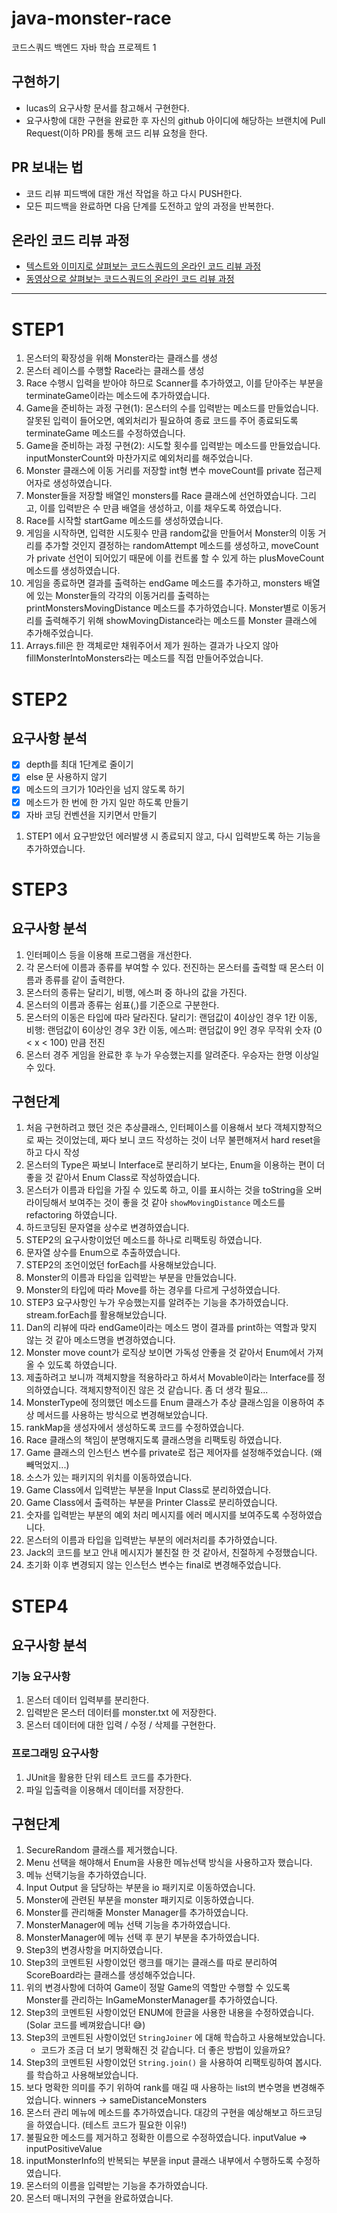 # java-monster-race

코드스쿼드 백엔드 자바 학습 프로젝트 1

## 구현하기

- lucas의 요구사항 문서를 참고해서 구현한다.
- 요구사항에 대한 구현을 완료한 후 자신의 github 아이디에 해당하는 브랜치에 Pull Request(이하 PR)를 통해 코드 리뷰 요청을 한다.

## PR 보내는 법

- 코드 리뷰 피드백에 대한 개선 작업을 하고 다시 PUSH한다.
- 모든 피드백을 완료하면 다음 단계를 도전하고 앞의 과정을 반복한다.

## 온라인 코드 리뷰 과정

- [텍스트와 이미지로 살펴보는 코드스쿼드의 온라인 코드 리뷰 과정](https://github.com/code-squad/codesquad-docs/blob/master/codereview/README.md)
- [동영상으로 살펴보는 코드스쿼드의 온라인 코드 리뷰 과정](https://youtu.be/a5c9ku-_fok)

---

# STEP1

1. 몬스터의 확장성을 위해 Monster라는 클래스를 생성
2. 몬스터 레이스를 수행할 Race라는 클래스를 생성
3. Race 수행시 입력을 받아야 하므로 Scanner를 추가하였고, 이를 닫아주는 부분을 terminateGame이라는 메소드에 추가하였습니다.
4. Game을 준비하는 과정 구현(1): 몬스터의 수를 입력받는 메소드를 만들었습니다. 잘못된 입력이 들어오면, 예외처리가 필요하여 종료 코드를 주어 종료되도록 terminateGame 메소드를 수정하였습니다.
5. Game을 준비하는 과정 구현(2): 시도할 횟수를 입력받는 메소드를 만들었습니다. inputMonsterCount와 마찬가지로 예외처리를 해주었습니다.
6. Monster 클래스에 이동 거리를 저장할 int형 변수 moveCount를 private 접근제어자로 생성하였습니다.
7. Monster들을 저장할 배열인 monsters를 Race 클래스에 선언하였습니다. 그리고, 이를 입력받은 수 만큼 배열을 생성하고, 이를 채우도록 하였습니다.
8. Race를 시작할 startGame 메소드를 생성하였습니다.
9. 게임을 시작하면, 입력한 시도횟수 만큼 random값을 만들어서 Monster의 이동 거리를 추가할 것인지 결정하는 randomAttempt 메소드를 생성하고, moveCount가 private 선언이 되어있기 때문에 이를 컨트롤 할 수 있게 하는  plusMoveCount 메소드를 생성하였습니다.
10. 게임을 종료하면 결과를 출력하는 endGame 메소드를 추가하고, monsters 배열에 있는 Monster들의 각각의 이동거리를 출력하는 printMonstersMovingDistance 메소드를 추가하였습니다. Monster별로 이동거리를 출력해주기 위해 showMovingDistance라는 메소드를 Monster 클래스에 추가해주었습니다.
11. Arrays.fill은 한 객체로만 채워주어서 제가 원하는 결과가 나오지 않아 fillMonsterIntoMonsters라는 메소드를 직접 만들어주었습니다.

# STEP2

## 요구사항 분석

- [x] depth를 최대 1단계로 줄이기
- [x] else 문 사용하지 않기
- [x] 메소드의 크기가 10라인을 넘지 않도록 하기
- [x] 메소드가 한 번에 한 가지 일만 하도록 만들기
- [x] 자바 코딩 컨벤션을 지키면서 만들기

1. STEP1 에서 요구받았던 에러발생 시 종료되지 않고, 다시 입력받도록 하는 기능을 추가하였습니다.

# STEP3

## 요구사항 분석

1. 인터페이스 등을 이용해 프로그램을 개선한다.
2. 각 몬스터에 이름과 종류를 부여할 수 있다. 전진하는 몬스터를 출력할 때 몬스터 이름과 종류를 같이 출력한다.
3. 몬스터의 종류는 달리기, 비행, 에스퍼 중 하나의 값을 가진다.
4. 몬스터의 이름과 종류는 쉼표(,)를 기준으로 구분한다.
5. 몬스터의 이동은 타입에 따라 달라진다. 달리기: 랜덤값이 4이상인 경우 1칸 이동, 비행: 랜덤값이 6이상인 경우 3칸 이동, 에스퍼: 랜덤값이 9인 경우 무작위 숫자 (0 < x < 100) 만큼 전진
6. 몬스터 경주 게임을 완료한 후 누가 우승했는지를 알려준다. 우승자는 한명 이상일 수 있다.

## 구현단계

1. 처음 구현하려고 했던 것은 추상클래스, 인터페이스를 이용해서 보다 객체지향적으로 짜는 것이었는데, 짜다 보니 코드 작성하는 것이 너무 불편해져서 hard reset을 하고 다시 작성
2. 몬스터의 Type은 짜보니 Interface로 분리하기 보다는, Enum을 이용하는 편이 더 좋을 것 같아서 Enum Class로 작성하였습니다.
3. 몬스터가 이름과 타입을 가질 수 있도록 하고, 이를 표시하는 것을 toString을 오버라이딩해서 보여주는 것이 좋을 것 같아 `showMovingDistance` 메소드를 refactoring 하였습니다.
4. 하드코딩된 문자열을 상수로 변경하였습니다.
5. STEP2의 요구사항이었던 메소드를 하나로 리팩토링 하였습니다.
6. 문자열 상수를 Enum으로 추출하였습니다.
7. STEP2의 조언이었던 forEach를 사용해보았습니다.
8. Monster의 이름과 타입을 입력받는 부분을 만들었습니다.
9. Monster의 타입에 따라 Move를 하는 경우를 다르게 구성하였습니다.
10. STEP3 요구사항인 누가 우승했는지를 알려주는 기능을 추가하였습니다. stream.forEach를 활용해보았습니다.
11. Dan의 리뷰에 따라 endGame이라는 메소드 명이 결과를 print하는 역할과 맞지 않는 것 같아 메소드명을 변경하였습니다.
12. Monster move count가 로직상 보이면 가독성 안좋을 것 같아서 Enum에서 가져올 수 있도록 하였습니다.
13. 제출하려고 보니까 객체지향을 적용하라고 하셔서 Movable이라는 Interface를 정의하였습니다. 객체지향적이진 않은 것 같습니다. 좀 더 생각 필요...
14. MonsterType에 정의했던 메소드를 Enum 클래스가 추상 클래스임을 이용하여 추상 메서드를 사용하는 방식으로 변경해보았습니다.
15. rankMap을 생성자에서 생성하도록 코드를 수정하였습니다.
16. Race 클래스의 책임이 분명해지도록 클래스명을 리팩토링 하였습니다.
17. Game 클래스의 인스턴스 변수를 private로 접근 제어자를 설정해주었습니다. (왜 빼먹었지...)
18. 소스가 있는 패키지의 위치를 이동하였습니다.
19. Game Class에서 입력받는 부분을 Input Class로 분리하였습니다.
20. Game Class에서 출력하는 부분을 Printer Class로 분리하였습니다.
21. 숫자를 입력받는 부분의 예외 처리 메시지를 에러 메시지를 보여주도록 수정하였습니다.
22. 몬스터의 이름과 타입을 입력받는 부분의 에러처리를 추가하였습니다.
23. Jack의 코드를 보고 안내 메시지가 불친절 한 것 같아서, 친절하게 수정했습니다.
24. 초기화 이후 변경되지 않는 인스턴스 변수는 final로 변경해주었습니다.

# STEP4

## 요구사항 분석

### 기능 요구사항

1. 몬스터 데이터 입력부를 분리한다.
2. 입력받은 몬스터 데이터를 monster.txt 에 저장한다.
3. 몬스터 데이터에 대한 입력 / 수정 / 삭제를 구현한다.

### 프로그래밍 요구사항

1. JUnit을 활용한 단위 테스트 코드를 추가한다.
2. 파일 입출력을 이용해서 데이터를 저장한다.

## 구현단계

1. SecureRandom 클래스를 제거했습니다.
2. Menu 선택을 해야해서 Enum을 사용한 메뉴선택 방식을 사용하고자 했습니다.
3. 메뉴 선택기능을 추가하였습니다.
4. Input Output 을 담당하는 부분을 io 패키지로 이동하였습니다.
5. Monster에 관련된 부분을 monster 패키지로 이동하였습니다.
6. Monster를 관리해줄 Monster Manager를 추가하였습니다.
7. MonsterManager에 메뉴 선택 기능을 추가하였습니다.
8. MonsterManager에 메뉴 선택 후 분기 부분을 추가하였습니다.
9. Step3의 변경사항을 머지하였습니다.
10. Step3의 코멘트된 사항이었던 랭크를 매기는 클래스를 따로 분리하여 ScoreBoard라는 클래스를 생성해주었습니다.
11. 위의 변경사항에 더하여 Game이 정말 Game의 역할만 수행할 수 있도록 Monster를 관리하는 InGameMonsterManager를 추가하였습니다.
12. Step3의 코멘트된 사항이었던 ENUM에 한글을 사용한 내용을 수정하였습니다. (Solar 코드를 베껴왔습니다! 😅)
13. Step3의 코멘트된 사항이었던 `StringJoiner` 에 대해 학습하고 사용해보았습니다.
    - 코드가 조금 더 보기 명확해진 것 같습니다. 더 좋은 방법이 있을까요?
14. Step3의 코멘트된 사항이었던 `String.join()` 을 사용하여 리팩토링하여 봅시다.를 학습하고 사용해보았습니다.
15. 보다 명확한 의미를 주기 위하여 rank를 매길 때 사용하는 list의 변수명을 변경해주었습니다. winners -> sameDistanceMonsters
16. 몬스터 관리 메뉴에 메소드를 추가하였습니다. 대강의 구현을 예상해보고 하드코딩을 하였습니다. (테스트 코드가 필요한 이유!)
17. 불필요한 메소드를 제거하고 정확한 이름으로 수정하였습니다. inputValue => inputPositiveValue
18. inputMonsterInfo의 반복되는 부분을 input 클래스 내부에서 수행하도록 수정하였습니다.
19. 몬스터의 이름을 입력받는 기능을 추가하였습니다.
20. 몬스터 매니저의 구현을 완료하였습니다.
